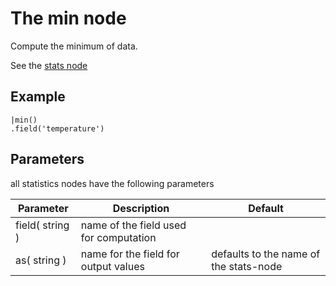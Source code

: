 The min node
=====================

Compute the minimum of data.

See the [stats node](../stats.md)

Example
-------

```dfs     
|min()
.field('temperature') 
```

Parameters
----------
all statistics nodes have the following parameters

Parameter     | Description | Default 
--------------|-------------|--------- 
field( string )|name of the field used for computation|
as( string )| name for the field for output values| defaults to the name of the stats-node
